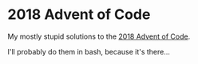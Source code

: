 # 2018 Advent of Code
My mostly stupid solutions to the [2018 Advent of Code](https://adventofcode.com/2018). 

I'll probably do them in bash, because it's there...